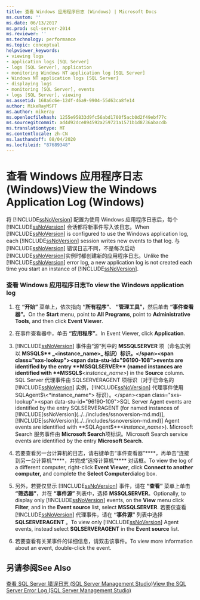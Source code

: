 ```yaml
---
title: 查看 Windows 应用程序日志 (Windows) | Microsoft Docs
ms.custom: ''
ms.date: 06/13/2017
ms.prod: sql-server-2014
ms.reviewer: ''
ms.technology: performance
ms.topic: conceptual
helpviewer_keywords:
- viewing logs
- application logs [SQL Server]
- logs [SQL Server], application
- monitoring Windows NT application log [SQL Server]
- Windows NT application logs [SQL Server]
- displaying logs
- monitoring [SQL Server], events
- logs [SQL Server], viewing
ms.assetid: 168a6c6e-12df-46a9-9904-55d63ca8fe14
author: MikeRayMSFT
ms.author: mikeray
ms.openlocfilehash: 1255e95833d9fc56abd1700f5acb0d2f49ebf77c
ms.sourcegitcommit: ad4d92dce894592a259721a1571b1d8736abacdb
ms.translationtype: MT
ms.contentlocale: zh-CN
ms.lasthandoff: 08/04/2020
ms.locfileid: "87689348"
---
```

# <a name="view-the-windows-application-log-windows"></a><span data-ttu-id="96190-102">查看 Windows 应用程序日志 (Windows)</span><span class="sxs-lookup"><span data-stu-id="96190-102">View the Windows Application Log (Windows)</span></span>
  <span data-ttu-id="96190-103">将 [!INCLUDE[ssNoVersion](../../includes/ssnoversion-md.md)] 配置为使用 Windows 应用程序日志后，每个 [!INCLUDE[ssNoVersion](../../includes/ssnoversion-md.md)] 会话都将新事件写入该日志。</span><span class="sxs-lookup"><span data-stu-id="96190-103">When [!INCLUDE[ssNoVersion](../../includes/ssnoversion-md.md)] is configured to use the Windows application log, each [!INCLUDE[ssNoVersion](../../includes/ssnoversion-md.md)] session writes new events to that log.</span></span> <span data-ttu-id="96190-104">与 [!INCLUDE[ssNoVersion](../../includes/ssnoversion-md.md)] 错误日志不同，不是每次启动 [!INCLUDE[ssNoVersion](../../includes/ssnoversion-md.md)]实例时都创建新的应用程序日志。</span><span class="sxs-lookup"><span data-stu-id="96190-104">Unlike the [!INCLUDE[ssNoVersion](../../includes/ssnoversion-md.md)] error log, a new application log is not created each time you start an instance of [!INCLUDE[ssNoVersion](../../includes/ssnoversion-md.md)].</span></span>  
  
### <a name="to-view-the-windows-application-log"></a><span data-ttu-id="96190-105">查看 Windows 应用程序日志</span><span class="sxs-lookup"><span data-stu-id="96190-105">To view the Windows application log</span></span>  
  
1.  <span data-ttu-id="96190-106">在 **“开始”** 菜单上，依次指向 **“所有程序”**、 **“管理工具”**，然后单击 **“事件查看器”**。</span><span class="sxs-lookup"><span data-stu-id="96190-106">On the **Start** menu, point to **All Programs**, point to **Administrative Tools**, and then click **Event Viewer**.</span></span>  
  
2.  <span data-ttu-id="96190-107">在事件查看器中，单击 **“应用程序”**。</span><span class="sxs-lookup"><span data-stu-id="96190-107">In Event Viewer, click **Application**.</span></span>  
  
3.  [!INCLUDE[ssNoVersion](../../includes/ssnoversion-md.md)] <span data-ttu-id="96190-108">事件由“源”列中的 **MSSQLSERVER** 项（命名实例以 **MSSQL$** _<instance_name>_ 标识）标识。</span><span class="sxs-lookup"><span data-stu-id="96190-108">events are identified by the entry **MSSQLSERVER** (named instances are identified with **MSSQL$**_<instance_name>_) in the **Source** column.</span></span> <span data-ttu-id="96190-109">SQL Server 代理事件由 SQLSERVERAGENT 项标识（对于已命名的 [!INCLUDE[ssNoVersion](../../includes/ssnoversion-md.md)] 实例，[!INCLUDE[ssNoVersion](../../includes/ssnoversion-md.md)] 代理事件使用 SQLAgent$\<*instance_name*> 标识）。</span><span class="sxs-lookup"><span data-stu-id="96190-109">SQL Server Agent events are identified by the entry SQLSERVERAGENT (for named instances of [!INCLUDE[ssNoVersion](../../includes/ssnoversion-md.md)], [!INCLUDE[ssNoVersion](../../includes/ssnoversion-md.md)] Agent events are identified with **SQLAgent$**\<*instance_name*>).</span></span> <span data-ttu-id="96190-110">Microsoft Search 服务事件由 **Microsoft Search**项标识。</span><span class="sxs-lookup"><span data-stu-id="96190-110">Microsoft Search service events are identified by the entry **Microsoft Search**.</span></span>  
  
4.  <span data-ttu-id="96190-111">若要查看另一台计算机的日志，请右键单击“事件查看器”\*\*\*\*，再单击“连接到另一台计算机”\*\*\*\*，并完成“选择计算机”\*\*\*\* 对话框。</span><span class="sxs-lookup"><span data-stu-id="96190-111">To view the log of a different computer, right-click **Event Viewer**, click **Connect to another computer,** and complete the **Select Computer**dialog box.</span></span>  
  
5.  <span data-ttu-id="96190-112">另外，若要仅显示 [!INCLUDE[ssNoVersion](../../includes/ssnoversion-md.md)] 事件，请在 **“查看”** 菜单上单击 **“筛选器”**，并在 **“事件源”** 列表中，选择 **MSSQLSERVER**。</span><span class="sxs-lookup"><span data-stu-id="96190-112">Optionally, to display only [!INCLUDE[ssNoVersion](../../includes/ssnoversion-md.md)] events, on the **View** menu click **Filter**, and in the **Event source** list, select **MSSQLSERVER**.</span></span> <span data-ttu-id="96190-113">若要仅查看 [!INCLUDE[ssNoVersion](../../includes/ssnoversion-md.md)] 代理事件，请在 **“事件源”** 列表中选择 **SQLSERVERAGENT** 。</span><span class="sxs-lookup"><span data-stu-id="96190-113">To view only [!INCLUDE[ssNoVersion](../../includes/ssnoversion-md.md)] Agent events, instead select **SQLSERVERAGENT** in the **Event source** list.</span></span>  
  
6.  <span data-ttu-id="96190-114">若要查看有关某事件的详细信息，请双击该事件。</span><span class="sxs-lookup"><span data-stu-id="96190-114">To view more information about an event, double-click the event.</span></span>  
  
## <a name="see-also"></a><span data-ttu-id="96190-115">另请参阅</span><span class="sxs-lookup"><span data-stu-id="96190-115">See Also</span></span>  
 [<span data-ttu-id="96190-116">查看 SQL Server 错误日志 (SQL Server Management Studio)</span><span class="sxs-lookup"><span data-stu-id="96190-116">View the SQL Server Error Log &#40;SQL Server Management Studio&#41;</span></span>](../../ssms/sql-server-management-studio-ssms.md)  
  
  
